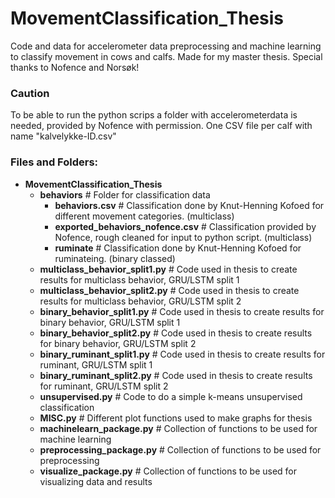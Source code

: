 # MovementClassification_Thesis

Code and data for accelerometer data preprocessing and machine learning to classify movement in cows and calfs. Made for my master thesis. Special thanks to Nofence and Norsøk!

### Caution
To be able to run the python scrips a folder with accelerometerdata is needed, provided by Nofence with permission. One CSV file per calf with name "kalvelykke-ID.csv"

### Files and Folders:
- **MovementClassification_Thesis**
  - **behaviors**                                                 # Folder for classification data
    - **behaviors.csv**                                           # Classification done by Knut-Henning Kofoed for different movement categories. (multiclass)
    - **exported_behaviors_nofence.csv**                          # Classification provided by Nofence, rough cleaned for input to python script. (multiclass)
    - **ruminate**                                                # Classification done by Knut-Henning Kofoed for ruminateing. (binary classed)
  - **multiclass_behavior_split1.py**                             # Code used in thesis to create results for multiclass behavior, GRU/LSTM split 1
  - **multiclass_behavior_split2.py**                             # Code used in thesis to create results for multiclass behavior, GRU/LSTM split 2
  - **binary_behavior_split1.py**                                 # Code used in thesis to create results for binary behavior, GRU/LSTM split 1
  - **binary_behavior_split2.py**                                 # Code used in thesis to create results for binary behavior, GRU/LSTM split 2
  - **binary_ruminant_split1.py**                                 # Code used in thesis to create results for ruminant, GRU/LSTM split 1
  - **binary_ruminant_split2.py**                                 # Code used in thesis to create results for ruminant, GRU/LSTM split 2
  - **unsupervised.py**                                           # Code to do a simple k-means unsupervised classification
  - **MISC.py**                                                   # Different plot functions used to make graphs for thesis
  - **machinelearn_package.py**                                   # Collection of functions to be used for machine learning
  - **preprocessing_package.py**                                  # Collection of functions to be used for preprocessing
  - **visualize_package.py**                                      # Collection of functions to be used for visualizing data and results
